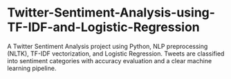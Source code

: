 # Twitter-Sentiment-Analysis-using-TF-IDF-and-Logistic-Regression
A Twitter Sentiment Analysis project using Python, NLP preprocessing (NLTK), TF-IDF vectorization, and Logistic Regression. Tweets are classified into sentiment categories with accuracy evaluation and a clear machine learning pipeline.
